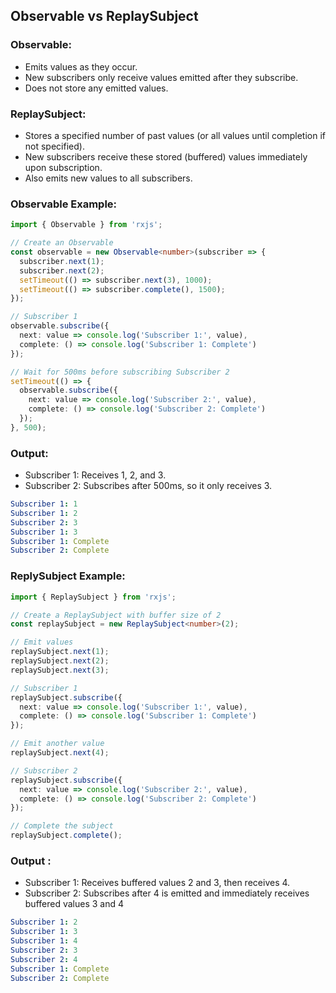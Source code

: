## Observable vs ReplaySubject

### Observable:

- Emits values as they occur.
- New subscribers only receive values emitted after they subscribe.
- Does not store any emitted values.

### ReplaySubject:

- Stores a specified number of past values (or all values until completion if not specified).
- New subscribers receive these stored (buffered) values immediately upon subscription.
- Also emits new values to all subscribers.


### Observable Example: 
```typescript
import { Observable } from 'rxjs';

// Create an Observable
const observable = new Observable<number>(subscriber => {
  subscriber.next(1);
  subscriber.next(2);
  setTimeout(() => subscriber.next(3), 1000);
  setTimeout(() => subscriber.complete(), 1500);
});

// Subscriber 1
observable.subscribe({
  next: value => console.log('Subscriber 1:', value),
  complete: () => console.log('Subscriber 1: Complete')
});

// Wait for 500ms before subscribing Subscriber 2
setTimeout(() => {
  observable.subscribe({
    next: value => console.log('Subscriber 2:', value),
    complete: () => console.log('Subscriber 2: Complete')
  });
}, 500);

```

### Output:

- Subscriber 1: Receives 1, 2, and 3.
- Subscriber 2: Subscribes after 500ms, so it only receives 3.

```yaml
Subscriber 1: 1
Subscriber 1: 2
Subscriber 2: 3
Subscriber 1: 3
Subscriber 1: Complete
Subscriber 2: Complete
```

### ReplySubject Example:

```typescript
import { ReplaySubject } from 'rxjs';

// Create a ReplaySubject with buffer size of 2
const replaySubject = new ReplaySubject<number>(2);

// Emit values
replaySubject.next(1);
replaySubject.next(2);
replaySubject.next(3);

// Subscriber 1
replaySubject.subscribe({
  next: value => console.log('Subscriber 1:', value),
  complete: () => console.log('Subscriber 1: Complete')
});

// Emit another value
replaySubject.next(4);

// Subscriber 2
replaySubject.subscribe({
  next: value => console.log('Subscriber 2:', value),
  complete: () => console.log('Subscriber 2: Complete')
});

// Complete the subject
replaySubject.complete();

```
### Output :

- Subscriber 1: Receives buffered values 2 and 3, then receives 4.
- Subscriber 2: Subscribes after 4 is emitted and immediately receives buffered values 3 and 4

```yaml
Subscriber 1: 2
Subscriber 1: 3
Subscriber 1: 4
Subscriber 2: 3
Subscriber 2: 4
Subscriber 1: Complete
Subscriber 2: Complete

```
